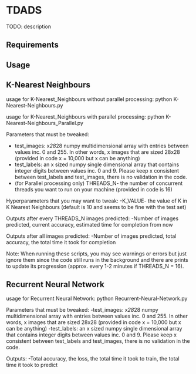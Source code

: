 # TDADS
TODO: description


## Requirements

## Usage

## K-Nearest Neighbours

usage for K-Nearest_Neighbours without parallel processing:
python K-Nearest-Neighbours.py

usage for K-Nearest_Neighbours with parallel processing:
python K-Nearest-Neighbours_Parallel.py

Parameters that must be tweaked:
* test_images: x*28*28 numpy multidimensional array with entries between values inc. 0 and 255. In other words, x images that are sized 28x28 (provided in code x = 10,000 but x can be anything)
* test_labels: an x sized numpy single dimensional array that contains integer digits between values inc. 0 and 9. Please keep x consistent between test_labels and test_images, there is no validation in the code.
* (for Parallel processing only) THREADS_N- the number of concurrent threads you want to run on your machine (provided in code is 16)

Hyperparameters that you may want to tweak:
	-K_VALUE- the value of K in K Nearest Neighbours (default is 10 and seems to be fine with the test set)

Outputs after every THREADS_N images predicted:
	-Number of images predicted, current accuracy, estimated time for completion from now

Outputs after all images predicted:
	-Number of images predicted, total accuracy, the total time it took for completion


Note: When running these scripts, you may see warnings or errors but just ignore them since the code still runs in the background and there are prints to update its progression (approx. every 1-2 minutes if THREADS_N = 16).


## Recurrent Neural Network

usage for Recurrent Neural Network:
python Recurrent-Neural-Network.py

Parameters that must be tweaked:
	-test_images: x*28*28 numpy multidimensional array with entries between values inc. 0 and 255. In other words, x images that are sized 28x28 (provided in code x = 10,000 but x can be anything)
	-test_labels: an x sized numpy single dimensional array that contains integer digits between values inc. 0 and 9. Please keep x consistent between test_labels and test_images, there is no validation in the code.

Outputs:
	-Total accuracy, the loss, the total time it took to train, the total time it took to predict
